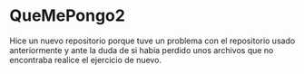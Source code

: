 # QueMePongo2

Hice un nuevo repositorio porque tuve un problema con el repositorio usado anteriormente y ante la duda de si habia perdido unos archivos que no encontraba realice el ejercicio de nuevo. 
